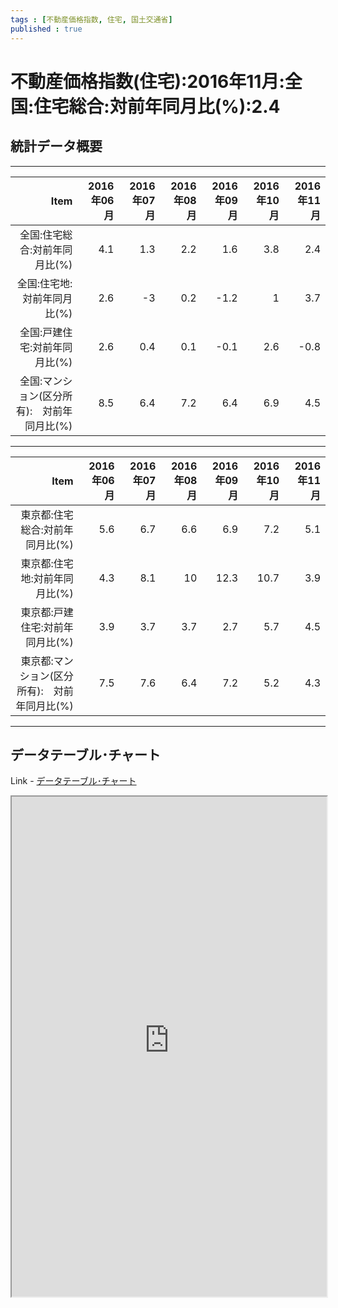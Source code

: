 ```yaml
--- 
tags : [不動産価格指数, 住宅, 国土交通省] 
published : true
---
```

# 不動産価格指数(住宅):2016年11月:全国:住宅総合:対前年同月比(%):2.4
## 統計データ概要

***



|                                        Item| 2016年06月| 2016年07月| 2016年08月| 2016年09月| 2016年10月| 2016年11月|
|-------------------------------------------:|----------:|----------:|----------:|----------:|----------:|----------:|
|               全国:住宅総合:対前年同月比(%)|        4.1|        1.3|        2.2|        1.6|        3.8|        2.4|
|                 全国:住宅地:対前年同月比(%)|        2.6|         -3|        0.2|       -1.2|          1|        3.7|
|               全国:戸建住宅:対前年同月比(%)|        2.6|        0.4|        0.1|       -0.1|        2.6|       -0.8|
| 全国:マンション(区分所有):　対前年同月比(%)|        8.5|        6.4|        7.2|        6.4|        6.9|        4.5|


***




|                                          Item| 2016年06月| 2016年07月| 2016年08月| 2016年09月| 2016年10月| 2016年11月|
|---------------------------------------------:|----------:|----------:|----------:|----------:|----------:|----------:|
|               東京都:住宅総合:対前年同月比(%)|        5.6|        6.7|        6.6|        6.9|        7.2|        5.1|
|                 東京都:住宅地:対前年同月比(%)|        4.3|        8.1|         10|       12.3|       10.7|        3.9|
|               東京都:戸建住宅:対前年同月比(%)|        3.9|        3.7|        3.7|        2.7|        5.7|        4.5|
| 東京都:マンション(区分所有):　対前年同月比(%)|        7.5|        7.6|        6.4|        7.2|        5.2|        4.3|


***



	
## データテーブル･チャート
Link - [データテーブル･チャート](http://knowledgevault.saecanet.com/charts/am-consulting.co.jp-JapanPropertyPriceIndex.html)
<iframe src="http://knowledgevault.saecanet.com/charts/am-consulting.co.jp-JapanPropertyPriceIndex.html" width="100%" height="800px"></iframe>